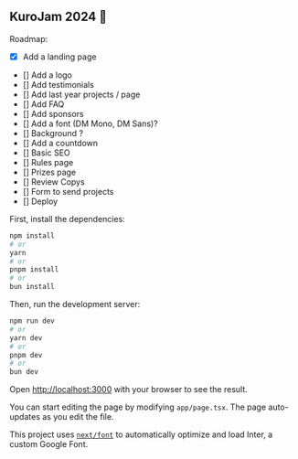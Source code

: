 
## KuroJam 2024 🚀 

Roadmap: 
- [x] Add a landing page
- [] Add a logo
- [] Add testimonials
- [] Add last year projects / page
- [] Add FAQ
- [] Add sponsors
- [] Add a font (DM Mono, DM Sans)?
- [] Background ?
- [] Add a countdown
- [] Basic SEO
- [] Rules page
- [] Prizes page
- [] Review Copys
- [] Form to send projects
- [] Deploy

First, install the dependencies:

```bash
npm install
# or
yarn
# or
pnpm install
# or
bun install
```

Then, run the development server:

```bash
npm run dev
# or
yarn dev
# or
pnpm dev
# or
bun dev
```

Open [http://localhost:3000](http://localhost:3000) with your browser to see the result.

You can start editing the page by modifying `app/page.tsx`. The page auto-updates as you edit the file.

This project uses [`next/font`](https://nextjs.org/docs/basic-features/font-optimization) to automatically optimize and load Inter, a custom Google Font.
